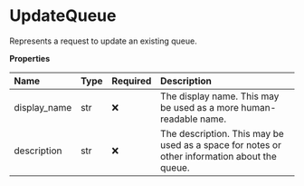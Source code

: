 # UpdateQueue

Represents a request to update an existing queue.

**Properties**

| Name         | Type | Required | Description                                                                                  |
| :----------- | :--- | :------- | :------------------------------------------------------------------------------------------- |
| display_name | str  | ❌       | The display name. This may be used as a more human-readable name.                            |
| description  | str  | ❌       | The description. This may be used as a space for notes or other information about the queue. |
